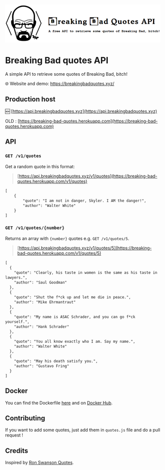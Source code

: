 ![](breaking-bad-quotes_header.png)

# Breaking Bad quotes API

A simple API to retrieve some quotes of Breaking Bad, bitch!

:globe_with_meridians: Website and demo: https://breakingbadquotes.xyz/

## Production host

🆕 [https://api.breakingbadquotes.xyz](https://api.breakingbadquotes.xyz)

OLD : [https://breaking-bad-quotes.herokuapp.com](https://breaking-bad-quotes.herokuapp.com)

## API

### `GET /v1/quotes`

Get a random quote in this format:

> [https://api.breakingbadquotes.xyz/v1/quotes](https://breaking-bad-quotes.herokuapp.com/v1/quotes)

	[
		{
			"quote": "I am not in danger, Skyler. I AM the danger!",
			"author": "Walter White"
		}
	]


### `GET /v1/quotes/{number}`

Returns an array with `{number}` quotes e.g. `GET /v1/quotes/5`.

> [https://api.breakingbadquotes.xyz/v1/quotes/5](https://breaking-bad-quotes.herokuapp.com/v1/quotes/5)

	[
	  {
	    "quote": "Clearly, his taste in women is the same as his taste in lawyers.",
	    "author": "Saul Goodman"
	  },
	  {
	    "quote": "Shut the f*ck up and let me die in peace.",
	    "author": "Mike Ehrmantraut"
	  },
	  {
	    "quote": "My name is ASAC Schrader, and you can go f*ck yourself.",
	    "author": "Hank Schrader"
	  },
	  {
	    "quote": "You all know exactly who I am. Say my name.",
	    "author": "Walter White"
	  },
	  {
	    "quote": "May his death satisfy you.",
	    "author": "Gustavo Fring"
	  }
	]


## Docker

You can find the Dockerfile [here](https://github.com/shevabam/dockerfiles/tree/master/breaking-bad-quotes) and on [Docker Hub](https://hub.docker.com/r/shevabam/breaking-bad-quotes/).


## Contributing

If you want to add some quotes, just add them in `quotes.js` file and do a pull request !


## Credits

Inspired by [Ron Swanson Quotes](https://github.com/jamesseanwright/ron-swanson-quotes).